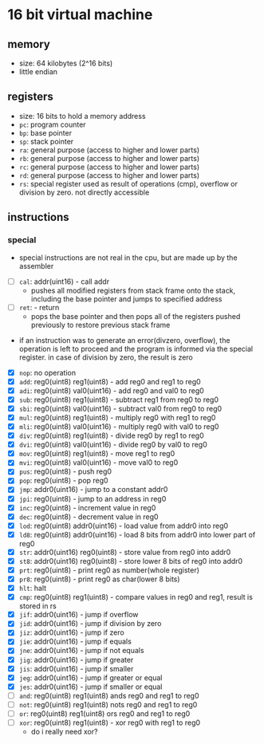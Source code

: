 # 16 bit virtual machine
## memory
 - size: 64 kilobytes (2^16 bits)
 - little endian

## registers
 - size: 16 bits to hold a memory address
 - `pc`: program counter
 - `bp`: base pointer
 - `sp`: stack pointer
 - `ra`: general purpose (access to higher and lower parts)
 - `rb`: general purpose (access to higher and lower parts)
 - `rc`: general purpose (access to higher and lower parts)
 - `rd`: general purpose (access to higher and lower parts)
 - `rs`: special register used as result of operations (cmp), overflow or division by zero. not directly accessible

## instructions
### special
  - special instructions are not real in the cpu, but are made up by the assembler
  - [ ] `cal`: addr(uint16) - call addr
    - pushes all modified registers from stack frame onto the stack, including the base pointer and jumps to specified address
  - [ ] `ret`: - return
    - pops the base pointer and then pops all of the registers pushed previously to restore previous stack frame

 - if an instruction was to generate an error(divzero, overflow), the operation is left to proceed and the program is informed via the special register. in case of division by zero, the result is zero
 - [x] `nop`: no operation
 - [x] `add`: reg0(uint8) reg1(uint8) - add reg0 and reg1 to reg0
 - [x] `adi`: reg0(uint8) val0(uint16) - add reg0 and val0 to reg0
 - [x] `sub`: reg0(uint8) reg1(uint8) - subtract reg1 from reg0 to reg0
 - [x] `sbi`: reg0(uint8) val0(uint16) - subtract val0 from reg0 to reg0
 - [x] `mul`: reg0(uint8) reg1(uint8) - multiply reg0 with reg1 to reg0
 - [x] `mli`: reg0(uint8) val0(uint16) - multiply reg0 with val0 to reg0
 - [x] `div`: reg0(uint8) reg1(uint8) - divide reg0 by reg1 to reg0
 - [x] `dvi`: reg0(uint8) val0(uint16) - divide reg0 by val0 to reg0
 - [x] `mov`: reg0(uint8) reg1(uint8) - move reg1 to reg0
 - [x] `mvi`: reg0(uint8) val0(uint16) - move val0 to reg0
 - [x] `pus`: reg0(uint8) - push reg0
 - [x] `pop`: reg0(uint8) - pop reg0
 - [x] `jmp`: addr0(uint16) - jump to a constant addr0
 - [x] `jpi`: reg0(uint8) - jump to an address in reg0
 - [x] `inc`: reg0(uint8) - increment value in reg0
 - [x] `dec`: reg0(uint8) - decrement value in reg0
 - [x] `lod`: reg0(uint8) addr0(uint16) - load value from addr0 into reg0
 - [x] `ld8`: reg0(uint8) addr0(uint16) - load 8 bits from addr0 into lower part of reg0
 - [x] `str`: addr0(uint16) reg0(uint8) - store value from reg0 into addr0
 - [x] `st8`: addr0(uint16) reg0(uint8) - store lower 8 bits of reg0 into addr0
 - [x] `prt`: reg0(uint8) - print reg0 as number(whole register)
 - [x] `pr8`: reg0(uint8) - print reg0 as char(lower 8 bits)
 - [x] `hlt`: halt
 - [x] `cmp`: reg0(uint8) reg1(uint8) - compare values in reg0 and reg1, result is stored in rs
 - [x] `jif`: addr0(uint16) - jump if overflow
 - [x] `jid`: addr0(uint16) - jump if division by zero
 - [x] `jiz`: addr0(uint16) - jump if zero
 - [x] `jie`: addr0(uint16) - jump if equals
 - [x] `jne`: addr0(uint16) - jump if not equals
 - [x] `jig`: addr0(uint16) - jump if greater
 - [x] `jis`: addr0(uint16) - jump if smaller
 - [x] `jeg`: addr0(uint16) - jump if greater or equal
 - [x] `jes`: addr0(uint16) - jump if smaller or equal
 - [ ] `and`: reg0(uint8) reg1(uint8) ands reg0 and reg1 to reg0
 - [ ] `not`: reg0(uint8) reg1(uint8) nots reg0 and reg1 to reg0
 - [ ] `or`:  reg0(uint8) reg1(uint8) ors reg0 and reg1 to reg0
 - [ ] `xor`: reg0(uint8) reg1(uint8) - xor reg0 with reg1 to reg0
    - do i really need xor?
